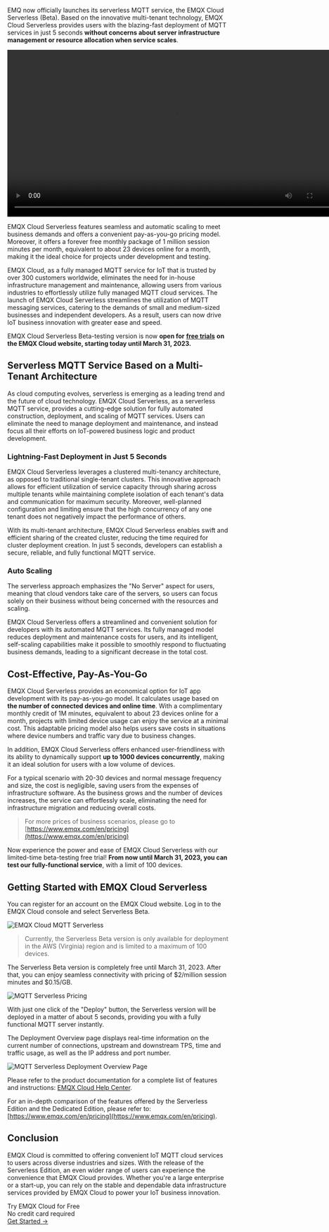 EMQ now officially launches its serverless MQTT service, the EMQX Cloud Serverless (Beta). Based on the innovative multi-tenant technology, EMQX Cloud Serverless provides users with the blazing-fast deployment of MQTT services in just 5 seconds **without concerns about server infrastructure management or resource allocation when service scales**.

<video controls width="760px">
    <source src="https://cdn.emqx.com/video/emqx-cloud-serverless-launched-en.mp4" type="video/mp4">
</video>

EMQX Cloud Serverless features seamless and automatic scaling to meet business demands and offers a convenient pay-as-you-go pricing model. Moreover, it offers a forever free monthly package of 1 million session minutes per month, equivalent to about 23 devices online for a month, making it the ideal choice for projects under development and testing.

EMQX Cloud, as a fully managed MQTT service for IoT that is trusted by over 300 customers worldwide, eliminates the need for in-house infrastructure management and maintenance, allowing users from various industries to effortlessly utilize fully managed MQTT cloud services. The launch of EMQX Cloud Serverless streamlines the utilization of MQTT messaging services, catering to the demands of small and medium-sized businesses and independent developers. As a result, users can now drive IoT business innovation with greater ease and speed.

EMQX Cloud Serverless Beta-testing version is now **open for** [**free trials**](https://www.emqx.com/en/pricing) **on the EMQX Cloud website, starting today until March 31, 2023.**

## Serverless MQTT Service Based on a Multi-Tenant Architecture

As cloud computing evolves, serverless is emerging as a leading trend and the future of cloud technology. EMQX Cloud Serverless, as a serverless MQTT service, provides a cutting-edge solution for fully automated construction, deployment, and scaling of MQTT services. Users can eliminate the need to manage deployment and maintenance, and instead focus all their efforts on IoT-powered business logic and product development.

### Lightning-Fast Deployment in Just 5 Seconds

EMQX Cloud Serverless leverages a clustered multi-tenancy architecture, as opposed to traditional single-tenant clusters. This innovative approach allows for efficient utilization of service capacity through sharing across multiple tenants while maintaining complete isolation of each tenant's data and communication for maximum security. Moreover, well-planned configuration and limiting ensure that the high concurrency of any one tenant does not negatively impact the performance of others.

With its multi-tenant architecture, EMQX Cloud Serverless enables swift and efficient sharing of the created cluster, reducing the time required for cluster deployment creation. In just 5 seconds, developers can establish a secure, reliable, and fully functional MQTT service.

### Auto Scaling

The serverless approach emphasizes the "No Server" aspect for users, meaning that cloud vendors take care of the servers, so users can focus solely on their business without being concerned with the resources and scaling.

EMQX Cloud Serverless offers a streamlined and convenient solution for developers with its automated MQTT services. Its fully managed model reduces deployment and maintenance costs for users, and its intelligent, self-scaling capabilities make it possible to smoothly respond to fluctuating business demands, leading to a significant decrease in the total cost.

## Cost-Effective, Pay-As-You-Go

EMQX Cloud Serverless provides an economical option for IoT app development with its pay-as-you-go model. It calculates usage based on **the number of connected devices and online time**. With a complimentary monthly credit of 1M minutes, equivalent to about 23 devices online for a month, projects with limited device usage can enjoy the service at a minimal cost. This adaptable pricing model also helps users save costs in situations where device numbers and traffic vary due to business changes.

In addition, EMQX Cloud Serverless offers enhanced user-friendliness with its ability to dynamically support **up to 1000 devices concurrently**, making it an ideal solution for users with a low volume of devices. 

For a typical scenario with 20-30 devices and normal message frequency and size, the cost is negligible, saving users from the expenses of infrastructure software. As the business grows and the number of devices increases, the service can effortlessly scale, eliminating the need for infrastructure migration and reducing overall costs.

>  For more prices of business scenarios, please go to [https://www.emqx.com/en/pricing](https://www.emqx.com/en/pricing) 

Now experience the power and ease of EMQX Cloud Serverless with our limited-time beta-testing free trial! **From now until March 31, 2023, you can test our fully-functional service**, with a limit of 100 devices. 

## Getting Started with EMQX Cloud Serverless

You can register for an account on the EMQX Cloud website. Log in to the EMQX Cloud console and select Serverless Beta.

![EMQX Cloud MQTT Serverless](https://assets.emqx.com/images/00e027354c50d8311411369338892cae.png)

> Currently, the Serverless Beta version is only available for deployment in the AWS (Virginia) region and is limited to a maximum of 100 devices.

The Serverless Beta version is completely free until March 31, 2023. After that, you can enjoy seamless connectivity with pricing of $2/million session minutes and $0.15/GB.

![MQTT Serverless Pricing](https://assets.emqx.com/images/ad17a74ed8a96ac3166bf1d97f90c9b9.png)

With just one click of the "Deploy" button, the Serverless version will be deployed in a matter of about 5 seconds, providing you with a fully functional MQTT server instantly.

The Deployment Overview page displays real-time information on the current number of connections, upstream and downstream TPS, time and traffic usage, as well as the IP address and port number.

![MQTT Serverless Deployment Overview Page](https://assets.emqx.com/images/72717ab511e885f9f74029039b541d71.png)

Please refer to the product documentation for a complete list of features and instructions: [EMQX Cloud Help Center](https://docs.emqx.com/zh/cloud/latest/).

For an in-depth comparison of the features offered by the Serverless Edition and the Dedicated Edition, please refer to: [https://www.emqx.com/en/pricing](https://www.emqx.com/en/pricing).

## Conclusion

EMQX Cloud is committed to offering convenient IoT MQTT cloud services to users across diverse industries and sizes. With the release of the Serverless Edition, an even wider range of users can experience the convenience that EMQX Cloud provides. Whether you're a large enterprise or a start-up, you can rely on the stable and dependable data infrastructure services provided by EMQX Cloud to power your IoT business innovation.


<section class="promotion">
    <div>
        Try EMQX Cloud for Free
        <div class="is-size-14 is-text-normal has-text-weight-normal">No credit card required</div>
    </div>
    <a href="https://accounts.emqx.com/signup?continue=https://cloud-intl.emqx.com/console/deployments/0?oper=new" class="button is-gradient px-5">Get Started →</a>
</section>

